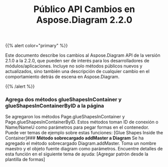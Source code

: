 ﻿---
title: Público API Cambios en Aspose.Diagram 2.2.0
type: docs
weight: 20
url: /es/java/public-api-changes-in-aspose-diagram-2-2-0/
---
{{% alert color="primary" %}} 

Este documento describe los cambios al Aspose.Diagram API de la versión 2.1.0 a la 2.2.0, que pueden ser de interés para los desarrolladores de módulos/aplicaciones. Incluye no solo métodos públicos nuevos y actualizados, sino también una descripción de cualquier cambio en el comportamiento detrás de escena en Aspose.Diagram.

{{% /alert %}} 
### **Agrega dos métodos glueShapesInContainer y glueShapesInContainerByID a la página**
Se agregaron los métodos Page.glueShapesInContainer y Page.glueShapesInContainerByID. Estos métodos toman ID de conexión o Name/NameU como parámetros para pegar formas en el contenedor. Puede ver temas de ejemplo sobre estas funciones: [Glue Shapes Inside the Container]### **Método sobrecargado addMaster a Diagram**
Se ha agregado el método sobrecargado Diagram.addMaster. Toma un nombre maestro y el objeto fuente diagram como parámetros. Encuentre detalles de esta función en el siguiente tema de ayuda: [Agregar patrón desde la plantilla de formas]